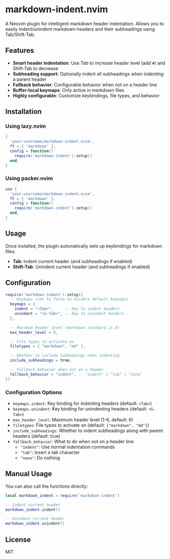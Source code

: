 # markdown-indent.nvim

A Neovim plugin for intelligent markdown header indentation. Allows you to easily indent/unindent markdown headers and their subheadings using Tab/Shift-Tab.

## Features

- **Smart header indentation**: Use Tab to increase header level (add `#`) and Shift-Tab to decrease
- **Subheading support**: Optionally indent all subheadings when indenting a parent header
- **Fallback behavior**: Configurable behavior when not on a header line
- **Buffer-local keymaps**: Only active in markdown files
- **Highly configurable**: Customize keybindings, file types, and behavior

## Installation

### Using lazy.nvim

```lua
{
  'your-username/markdown-indent.nvim',
  ft = { 'markdown' },
  config = function()
    require('markdown-indent').setup()
  end,
}
```

### Using packer.nvim

```lua
use {
  'your-username/markdown-indent.nvim',
  ft = { 'markdown' },
  config = function()
    require('markdown-indent').setup()
  end,
}
```

## Usage

Once installed, the plugin automatically sets up keybindings for markdown files:

- **Tab**: Indent current header (and subheadings if enabled)
- **Shift-Tab**: Unindent current header (and subheadings if enabled)

## Configuration

```lua
require('markdown-indent').setup({
  -- Keymaps (set to false to disable default keymaps)
  keymaps = {
    indent = "<Tab>",     -- Key to indent headers
    unindent = "<S-Tab>", -- Key to unindent headers
  },

  -- Maximum header level (markdown standard is 6)
  max_header_level = 6,

  -- File types to activate on
  filetypes = { "markdown", "md" },

  -- Whether to include subheadings when indenting
  include_subheadings = true,

  -- Fallback behavior when not on a header
  fallback_behavior = "indent", -- "indent" | "tab" | "none"
})
```

### Configuration Options

- `keymaps.indent`: Key binding for indenting headers (default: `<Tab>`)
- `keymaps.unindent`: Key binding for unindenting headers (default: `<S-Tab>`)
- `max_header_level`: Maximum header level (1-6, default: 6)
- `filetypes`: File types to activate on (default: `{"markdown", "md"}`)
- `include_subheadings`: Whether to indent subheadings along with parent headers (default: true)
- `fallback_behavior`: What to do when not on a header line:
  - `"indent"`: Use normal indentation commands
  - `"tab"`: Insert a tab character
  - `"none"`: Do nothing

## Manual Usage

You can also call the functions directly:

```lua
local markdown_indent = require('markdown-indent')

-- Indent current header
markdown_indent.indent()

-- Unindent current header
markdown_indent.unindent()
```

## License

MIT